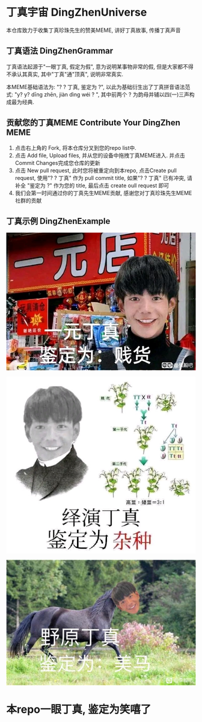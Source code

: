 # 丁真宇宙 DingZhenUniverse 
本仓库致力于收集丁真珍珠先生的赞美MEME, 讲好丁真故事, 传播丁真声音
## 丁真语法 DingZhenGrammar
丁真语法起源于"一眼丁真, 假定为假", 意为说明某事物非常的假, 但是大家都不得不承认其真实, 其中"丁真"通"顶真", 说明非常真实. 

本MEME基础语法为: "? ? 丁真, 鉴定为 ?", 以此为基础衍生出了丁真拼音语法范式: "y? y? dīng zhēn, jiàn dìng wéi ? ", 其中前两个 ? 为韵母并辅以四(一)三声构成最为经典. 
## 贡献您的丁真MEME Contribute Your DingZhen MEME
1. 点击右上角的 Fork, 将本仓库分叉到您的repo list中. 
2. 点击 Add file, Upload files, 并从您的设备中拖拽丁真MEME进入. 并点击 Commit Changes完成您仓库的更新
3. 点击 New pull request, 此时您将被重定向到本repo, 点击Create pull request, 使用"? ? 丁真" 作为 pull commit title, 如果"? ? 丁真" 已有冲突, 请补全 "鉴定为 ?" 作为您的 title, 最后点击 create oull request 即可
4. 我们会第一时间通过你的丁真先生MEME贡献, 感谢您对丁真珍珠先生MEME社群的贡献

## 丁真示例 DingZhenExample
![image](https://github.com/dingZhenZhenZhu/DingZhenUniverse/blob/main/%E4%B8%80%E5%85%83%E4%B8%81%E7%9C%9F.jpg)


![image](https://github.com/dingZhenZhenZhu/DingZhenUniverse/blob/main/%E7%BB%8E%E6%BC%94%E4%B8%81%E7%9C%9F.jpg)


![image](https://github.com/dingZhenZhenZhu/DingZhenUniverse/blob/main/%E9%87%8E%E5%8E%9F%E4%B8%81%E7%9C%9F.jpg)

# 本repo一眼丁真, 鉴定为笑嘻了
